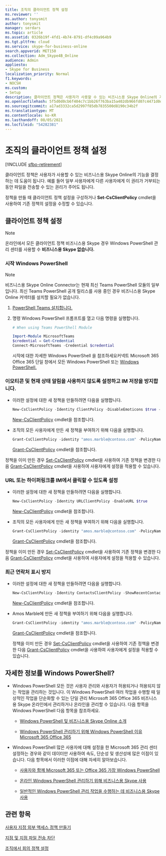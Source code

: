 ```yaml
---
title: 조직의 클라이언트 정책 설정
ms.reviewer: ''
ms.author: tonysmit
author: tonysmit
manager: serdars
ms.topic: article
ms.assetid: 0326b19f-4fd1-4b74-8791-df4c09a964b9
ms.tgt.pltfrm: cloud
ms.service: skype-for-business-online
search.appverid: MET150
ms.collection: Adm_Skype4B_Online
audience: Admin
appliesto:
- Skype for Business
localization_priority: Normal
f1.keywords:
- NOCSH
ms.custom:
- Setup
description: 클라이언트 정책은 사용자가 사용할 수 있는 비즈니스용 Skype Online의 기능을 결정하는 데 도움이 됩니다. 예를 들어 일부 사용자에게 다른 사용자에게 이 권리가 거부되는 동안 파일을 전송할 수 있는 권리가 주어도 됩니다.
ms.openlocfilehash: 5f5d0d0cb6f404c7c1bb26f763ba15a402db966fd07c4471d0d7ce115cfbf791
ms.sourcegitcommit: a17ad3332ca5d2997f85db7835500d8190c34b2f
ms.translationtype: MT
ms.contentlocale: ko-KR
ms.lasthandoff: 08/05/2021
ms.locfileid: "54282381"
---
```

# <a name="set-up-client-policies-for-your-organization"></a>조직의 클라이언트 정책 설정

[!INCLUDE [sfbo-retirement](../../Hub/includes/sfbo-retirement.md)]

클라이언트 정책은 사용자가 사용할 수 있는 비즈니스용 Skype Online의 기능을 결정하는 데 도움이 됩니다. 예를 들어 일부 사용자에게 다른 사용자에게 이 권리가 거부되는 동안 파일을 전송할 수 있는 권리가 주어도 됩니다.
  
정책을 만들 때 클라이언트 정책 설정을 구성하거나 **Set-CsClientPolicy** cmdlet을 사용하여 기존 정책의 설정을 수정할 수 있습니다.
  
## <a name="set-your-client-policies"></a>클라이언트 정책 설정

> [!NOTE]
> 온라인에서 모든 클라이언트 정책 비즈니스용 Skype 경우 Windows PowerShell 관리 센터를 사용할  수 **비즈니스용 Skype 없습니다.** 
  
### <a name="start-windows-powershell"></a>시작 Windows PowerShell

> [!NOTE]
> 비즈니스용 Skype Online Connector는 현재 최신 Teams PowerShell 모듈의 일부입니다. 최신 Teams PowerShell 공개 릴리스를 사용 중인 경우 비즈니스용 Skype Online 커넥터를 설치할 필요가 없습니다.
1. [PowerShell Teams 설치합니다.](/microsoftteams/teams-powershell-install)
    
2. 명령 Windows PowerShell 프롬프트를 열고 다음 명령을 실행합니다. 

    ```powershell
   # When using Teams PowerShell Module

   Import-Module MicrosoftTeams
   $credential = Get-Credential
   Connect-MicrosoftTeams -Credential $credential
   ```
   시작에 대한 자세한 Windows PowerShell 을 참조하세요커넥트 Microsoft 365 Office 365 단일 창에서 모든 Windows PowerShell 또는 [Windows PowerShell.](../set-up-your-computer-for-windows-powershell/set-up-your-computer-for-windows-powershell.md) [](/microsoft-365/enterprise/connect-to-all-microsoft-365-services-in-a-single-windows-powershell-window)
 
### <a name="disable-emoticons-and-presence-notifications-and-prevent-saving-of-ims"></a>이모티콘 및 현재 상태 알림을 사용하지 않도록 설정하고 IM 저장을 방지합니다.

- 이러한 설정에 대한 새 정책을 만들하려면 다음을 실행합니다.
    
 
   ```powershell
   New-CsClientPolicy -Identity ClientPolicy -DisableEmoticons $true -DisablePresenceNote -$true -DisableSavingIM $true
   ```

  [New-CsClientPolicy](/powershell/module/skype/New-CsClientPolicy) cmdlet을 참조합니다.
    
- 조직의 모든 사용자에게 만든 새 정책을 부여하기 위해 다음을 실행합니다.
    
 
   ```powershell
   Grant-CsClientPolicy -identity "amos.marble@contoso.com" -PolicyName ClientPolicy
   ```

  [Grant-CsClientPolicy](/powershell/module/skype/Grant-CsClientPolicy) cmdlet을 참조합니다.
    
정책을 이미 만든 경우 [Set-CsClientPolicy](/powershell/module/skype/Set-CsClientPolicy) cmdlet을 사용하여 기존 정책을 변경한 다음 [Grant-CsClientPolicy](/powershell/module/skype/Grant-CsClientPolicy) cmdlet을 사용하여 사용자에게 설정을 적용할 수 있습니다.
  
### <a name="enable-urls-or-hyperlinks-to-be-clickable-in-ims"></a>URL 또는 하이퍼링크를 IM에서 클릭할 수 있도록 설정

- 이러한 설정에 대한 새 정책을 만들하려면 다음을 실행합니다.
    
 
   ```powershell
   New-CsClientPolicy -Identity URLClientPolicy -EnableURL $true
   ```

  [New-CsClientPolicy](/powershell/module/skype/New-CsClientPolicy) cmdlet을 참조합니다.
    
- 조직의 모든 사용자에게 만든 새 정책을 부여하기 위해 다음을 실행합니다.
    
 
   ```powershell
   Grant-CsClientPolicy -identity "amos.marble@contoso.com" -PolicyName URLClientPolicy
   ```

  [Grant-CsClientPolicy](/powershell/module/skype/Grant-CsClientPolicy) cmdlet을 참조합니다.
    
정책을 이미 만든 경우 [Set-CsClientPolicy](/powershell/module/skype/Set-CsClientPolicy) cmdlet을 사용하여 기존 정책을 변경한 다음 [Grant-CsClientPolicy](/powershell/module/skype/Grant-CsClientPolicy) cmdlet을 사용하여 사용자에게 설정을 적용할 수 있습니다.
  
### <a name="prevent-showing-recent-contacts"></a>최근 연락처 표시 방지

- 이러한 설정에 대한 새 정책을 만들하려면 다음을 실행합니다.
   
   ```powershell
   New-CsClientPolicy -Identity ContactsClientPolicy -ShowRecentContacts $false 
   ```

  [New-CsClientPolicy](/powershell/module/skype/New-CsClientPolicy) cmdlet을 참조합니다.
    
- Amos Marble에 만든 새 정책을 부여하기 위해 다음을 실행합니다.
   
   ```powershell
   Grant-CsClientPolicy -identity "amos.marble@contoso.com" -PolicyName ContactsClientPolicy
   ```

  [Grant-CsClientPolicy](/powershell/module/skype/Grant-CsClientPolicy) cmdlet을 참조합니다.
    
  정책을 이미 만든 경우 [Set-CsClientPolicy](/powershell/module/skype/Set-CsClientPolicy) cmdlet을 사용하여 기존 정책을 변경한 다음 [Grant-CsClientPolicy](/powershell/module/skype/Grant-CsClientPolicy) cmdlet을 사용하여 사용자에게 설정을 적용할 수 있습니다.
  
## <a name="want-to-know-more-about-windows-powershell"></a>자세한 정보를 Windows PowerShell?

- Windows PowerShell 모든 것은 사용자 관리와 사용자가 허용되거나 허용되지 않는 작업을 관리하는 것입니다. 이 Windows PowerShell 여러 작업을 수행할 때 일상적인 작업을 단순화할 수 있는 단일 관리 Microsoft 365 Office 365 비즈니스용 Skype 온라인에서 관리하거나 온라인을 관리할 수 있습니다. 다음 항목을 Windows PowerShell 다음 항목을 참조하세요.
    
  - [Windows PowerShell 및 비즈니스용 Skype Online 소개](../set-up-your-computer-for-windows-powershell/set-up-your-computer-for-windows-powershell.md)
    
  - [Windows PowerShell 관리하기 위해 Windows PowerShell 이유 Microsoft 365 Office 365](/microsoft-365/enterprise/why-you-need-to-use-microsoft-365-powershell)
    
- Windows PowerShell 많은 사용자에 대해 설정을 한 Microsoft 365 관리 센터 설정하는 경우와 같이 데이터만 사용하여 속도, 단순성 및 생산성에 많은 이점이 있습니다. 다음 항목에서 이러한 이점에 대해 자세히 알아보습니다.
    
  - [사용자와 함께 Microsoft 365 또는 Office 365 가장 Windows PowerShell](/previous-versions//dn568025(v=technet.10))
    
  - [온라인 Windows PowerShell 관리하기 위해 비즈니스용 Skype 사용](../set-up-your-computer-for-windows-powershell/set-up-your-computer-for-windows-powershell.md)
    
  - [일반적인 Windows PowerShell 관리 작업을 수행하는 데 비즈니스용 Skype 사용](../set-up-your-computer-for-windows-powershell/set-up-your-computer-for-windows-powershell.md)
    
## <a name="related-topics"></a>관련 항목
[사용자 지정 외부 액세스 정책 만들기](create-custom-external-access-policies.md)

[지점 및 지점 파일 전송 차단](block-point-to-point-file-transfers.md)

[조직에서 회의 정책 설정](set-up-conferencing-policies-for-your-organization.md)

  
